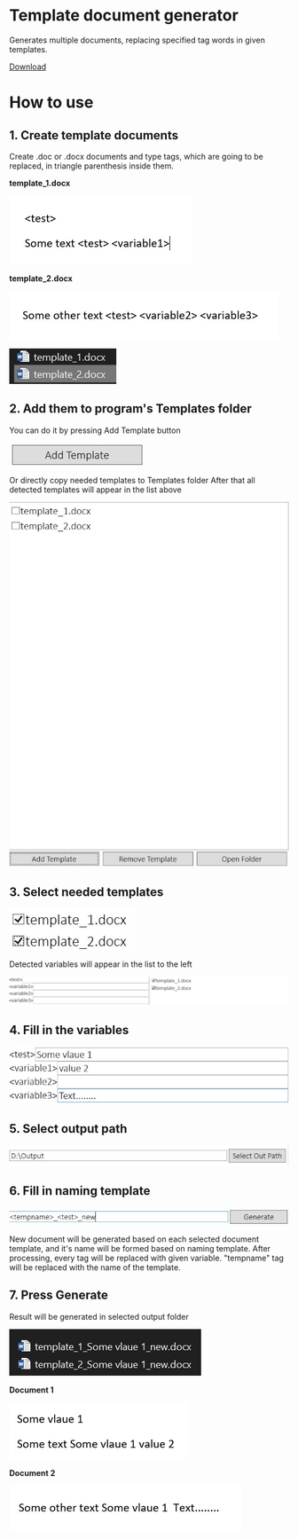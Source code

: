 # Template document generator
Generates multiple documents, replacing specified tag words in given templates.

[Download](https://github.com/roflseech/template-document-generator/blob/main/PublicReleases/TemplateDocumentGenerator.zip?raw=true)

# How to use

## 1. Create template documents
Create .doc or .docx documents and type tags, which are going to be replaced, in triangle parenthesis inside them.

**template_1.docx**

![](https://github.com/roflseech/template-document-generator/blob/main/readme/1.jpg?)

**template_2.docx**

![](https://github.com/roflseech/template-document-generator/blob/main/readme/2.jpg)

![](https://github.com/roflseech/template-document-generator/blob/main/readme/4.jpg)

## 2. Add them to program's Templates folder
You can do it by pressing Add Template button

![](https://github.com/roflseech/template-document-generator/blob/main/readme/3.jpg)

Or directly copy needed templates to Templates folder
After that all detected templates will appear in the list above

![](https://github.com/roflseech/template-document-generator/blob/main/readme/5.jpg)

## 3. Select needed templates
![](https://github.com/roflseech/template-document-generator/blob/main/readme/6.jpg)

Detected variables will appear in the list to the left

![](https://github.com/roflseech/template-document-generator/blob/main/readme/7.jpg)

## 4. Fill in the variables
![](https://github.com/roflseech/template-document-generator/blob/main/readme/8.jpg)

## 5. Select output path
![](https://github.com/roflseech/template-document-generator/blob/main/readme/9.jpg)

## 6. Fill in naming template
![](https://github.com/roflseech/template-document-generator/blob/main/readme/10.jpg)

New document will be generated based on each selected document template, and it's name will be formed based on naming template.
After processing, every tag will be replaced with given variable. "tempname" tag will be replaced with the name of the template.

## 7. Press Generate
Result will be generated in selected output folder

![](https://github.com/roflseech/template-document-generator/blob/main/readme/11.jpg)

**Document 1**

![](https://github.com/roflseech/template-document-generator/blob/main/readme/12.jpg)

**Document 2**

![](https://github.com/roflseech/template-document-generator/blob/main/readme/13.jpg)
